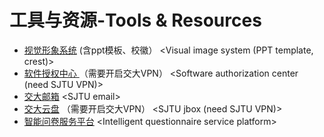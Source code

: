 # 工具与资源-Tools & Resources

* [视觉形象系统](https://vi.sjtu.edu.cn/) \(含ppt模板、校徽） &lt;Visual image system \(PPT template, crest\)&gt;
* [软件授权中心 ](http://lic.si.sjtu.edu.cn/Default/index)（需要开启交大VPN） &lt;Software authorization center \(need SJTU VPN\)&gt;
* [交大邮箱](https://mail.sjtu.edu.cn/) &lt;SJTU email&gt;
* [交大云盘](https://jbox.sjtu.edu.cn/) （需要开启交大VPN） &lt;SJTU jbox \(need SJTU VPN\)&gt;
* [智能问卷服务平台](https://wj.sjtu.edu.cn/) &lt;Intelligent questionnaire service platform&gt;

